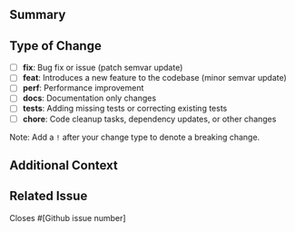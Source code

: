 <!--
When creating a PR, be sure to prepend the PR title with the Conventional Commit type (`feat`, `fix`, or `chore`).

Examples:

`feat: add growl notification to spaces:wait`

`fix: handle special characters in app names`

`chore: refactor tests`

Learn more about [Conventional Commits](https://www.conventionalcommits.org/).
-->

## Summary

<!-- Brief description of the changes in this PR. -->

## Type of Change

- [ ] **fix**: Bug fix or issue (patch semvar update)
- [ ] **feat**: Introduces a new feature to the codebase (minor semvar update)
- [ ] **perf**: Performance improvement
- [ ] **docs**: Documentation only changes
- [ ] **tests**: Adding missing tests or correcting existing tests
- [ ] **chore**: Code cleanup tasks, dependency updates, or other changes

Note: Add a `!` after your change type to denote a breaking change.

## Additional Context

<!--
  * For fixes, provide reproduction steps and expected vs actual behavior
  * For features, describe the objective and rationale for this change.
  * If this is a breaking change, describe what functionality is affected and a migration path for existing users
  * Any additional information, links, screenshots, or attachments that help describe the issue
-->

## Related Issue

Closes #[Github issue number]
